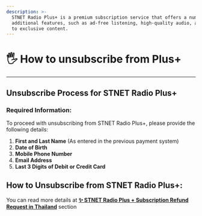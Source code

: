```yaml
---
description: >-
  STNET Radio Plus+ is a premium subscription service that offers a number of
  additional features, such as ad-free listening, high-quality audio, and access
  to exclusive content.
---
```


# 🖐️ How to unsubscribe from Plus+

***

## Unsubscribe Process for STNET Radio Plus+

### Required Information:

To proceed with unsubscribing from STNET Radio Plus+, please provide the following details:

1. **First and Last Name** (As entered in the previous payment system)
2. **Date of Birth**
3. **Mobile Phone Number**
4. **Email Address**
5. **Last 3 Digits of Debit or Credit Card**

## How to Unsubscribe from STNET Radio Plus+:

You can read more details at [**✨ STNET Radio Plus + Subscription Refund Request in Thailand**](refund.md) section
